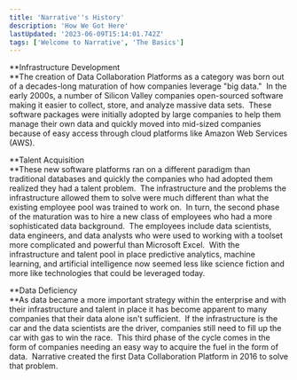 ```yaml
---
title: 'Narrative''s History'
description: 'How We Got Here'
lastUpdated: '2023-06-09T15:14:01.742Z'
tags: ['Welcome to Narrative', 'The Basics']
---
```

**Infrastructure Development  
**The creation of Data Collaboration Platforms as a category was born out of a decades-long maturation of how companies leverage "big data."  In the early 2000s, a number of Silicon Valley companies open-sourced software making it easier to collect, store, and analyze massive data sets.  These software packages were initially adopted by large companies to help them manage their own data and quickly moved into mid-sized companies because of easy access through cloud platforms like Amazon Web Services (AWS).

**Talent Acquisition  
**These new software platforms ran on a different paradigm than traditional databases and quickly the companies who had adopted them realized they had a talent problem.  The infrastructure and the problems the infrastructure allowed them to solve were much different than what the existing employee pool was trained to work on.  In turn, the second phase of the maturation was to hire a new class of employees who had a more sophisticated data background.  The employees include data scientists, data engineers, and data analysts who were used to working with a toolset more complicated and powerful than Microsoft Excel.  With the infrastructure and talent pool in place predictive analytics, machine learning, and artificial intelligence now seemed less like science fiction and more like technologies that could be leveraged today.

**Data Deficiency  
**As data became a more important strategy within the enterprise and with their infrastructure and talent in place it has become apparent to many companies that their data alone isn't sufficient.  If the infrastructure is the car and the data scientists are the driver, companies still need to fill up the car with gas to win the race.  This third phase of the cycle comes in the form of companies needing an easy way to acquire the fuel in the form of data.  Narrative created the first Data Collaboration Platform in 2016 to solve that problem.
